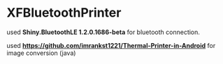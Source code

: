 # XFBluetoothPrinter

used <b> Shiny.BluetoothLE 1.2.0.1686-beta</b> for bluetooth connection.
 
used <b>https://github.com/imrankst1221/Thermal-Printer-in-Android</b> for image conversion (java)
